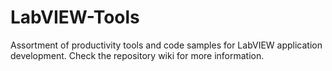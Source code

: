 # LabVIEW-Tools
Assortment of productivity tools and code samples for LabVIEW application development.
Check the repository wiki for more information.
